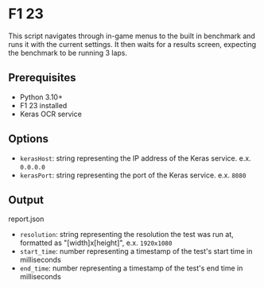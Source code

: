 # F1 23

This script navigates through in-game menus to the built in benchmark and runs it with the current settings. It then waits for a results screen, expecting the benchmark to be running 3 laps.

## Prerequisites

- Python 3.10+
- F1 23 installed
- Keras OCR service

## Options

- `kerasHost`: string representing the IP address of the Keras service. e.x. `0.0.0.0` 
- `kerasPort`: string representing the port of the Keras service. e.x. `8080`

## Output

report.json
- `resolution`: string representing the resolution the test was run at, formatted as "[width]x[height]", e.x. `1920x1080`
- `start_time`: number representing a timestamp of the test's start time in milliseconds
- `end_time`: number representing a timestamp of the test's end time in milliseconds